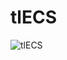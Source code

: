 # tlECS

![tlECS](https://user-images.githubusercontent.com/100010144/185773604-e9b94947-e646-4d23-8f8c-e02b00922b97.png)
